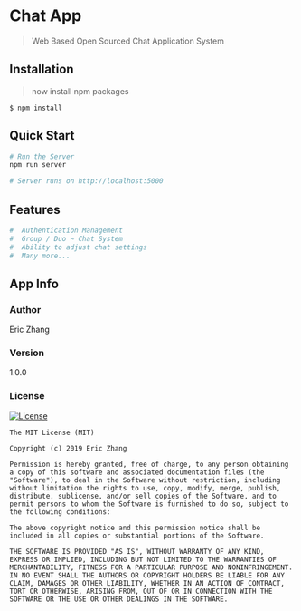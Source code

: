 # Chat App

> Web Based Open Sourced Chat Application System

## Installation

> now install npm packages

```shell
$ npm install
```

## Quick Start

```bash
# Run the Server
npm run server

# Server runs on http://localhost:5000 
```

## Features

```bash
#  Authentication Management
#  Group / Duo ~ Chat System
#  Ability to adjust chat settings
#  Many more...
```

## App Info

### Author

Eric Zhang

### Version

1.0.0

### License
[![License](http://img.shields.io/:license-mit-blue.svg?style=flat-square)](http://badges.mit-license.org)

```
The MIT License (MIT)

Copyright (c) 2019 Eric Zhang

Permission is hereby granted, free of charge, to any person obtaining a copy of this software and associated documentation files (the "Software"), to deal in the Software without restriction, including without limitation the rights to use, copy, modify, merge, publish, distribute, sublicense, and/or sell copies of the Software, and to permit persons to whom the Software is furnished to do so, subject to the following conditions:

The above copyright notice and this permission notice shall be included in all copies or substantial portions of the Software.

THE SOFTWARE IS PROVIDED "AS IS", WITHOUT WARRANTY OF ANY KIND, EXPRESS OR IMPLIED, INCLUDING BUT NOT LIMITED TO THE WARRANTIES OF MERCHANTABILITY, FITNESS FOR A PARTICULAR PURPOSE AND NONINFRINGEMENT. IN NO EVENT SHALL THE AUTHORS OR COPYRIGHT HOLDERS BE LIABLE FOR ANY CLAIM, DAMAGES OR OTHER LIABILITY, WHETHER IN AN ACTION OF CONTRACT, TORT OR OTHERWISE, ARISING FROM, OUT OF OR IN CONNECTION WITH THE SOFTWARE OR THE USE OR OTHER DEALINGS IN THE SOFTWARE.
```